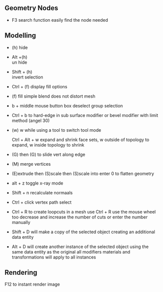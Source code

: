 ## Geometry Nodes
- F3 search function
  easily find the node needed 

## Modelling
- (h) 
  hide 
  
- Alt +(h)  
  un hide  

- Shift + (h)  
  invert selection
  
- Ctrl + (f) 
  display fill options
  
- (f) fill
  simple blend does not distort mesh
  
- b + middle mouse button 
  box deselect group selection
  
- Ctrl + b
  to hard-edge in sub surface modifier 
  or
  bevel modifier with limit method (angel 30)

- (w)
  w while using a tool to switch tool mode
  
  Ctrl + Alt + w 
  expand and shrink face sets, w outside of topology to expand, w inside topology to shrink

-  (G) then  (G) to slide vert along edge
- (M) merge vertices
- (E)extrude then (S)scale then (S)scale into enter 0 to flatten geometry

- alt + z 
  toggle x-ray mode

- Shift + n
  recalculate normaals 

- Ctrl + click 
  vertex path select

- Ctrl + R
to create loopcuts in a mesh use Ctrl + R
use the mouse wheel too decrease and increase the number of cuts or enter the number manually

- Shift + D 
will make a copy of the selected object creating an additional data entity

- Alt + D
will create another instance of the selected object using the same data entity as the original 
all modifiers materials and transformations will apply to all instances

## Rendering
F12 to instant render image